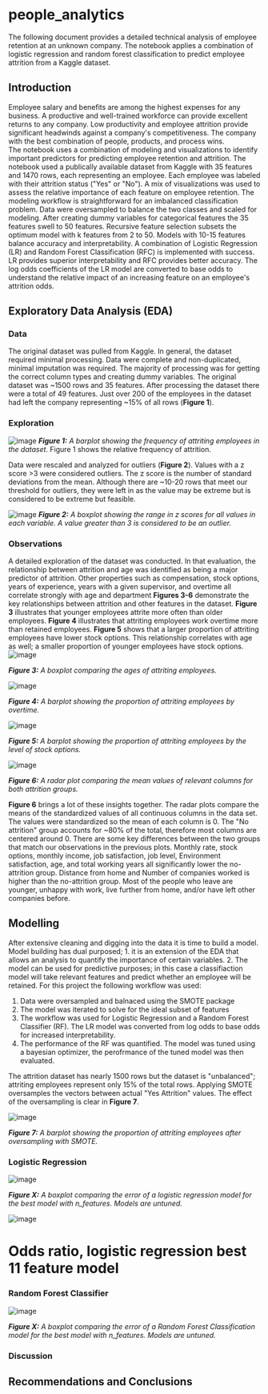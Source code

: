 # people_analytics
The following document provides a detailed technical analysis of employee retention at an unknown company.  The notebook applies a combination of logistic regression and random forest classification to predict employee attrition from a Kaggle dataset.

## Introduction
Employee salary and benefits are among the highest expenses for any business. A productive and well-trained workforce can provide excellent returns to any company.  Low productivity and employee attrition provide significant headwinds against a company's competitiveness.  The company with the best combination of people, products, and process wins.  
The notebook uses a combination of modeling and visualizations to identify important predictors for predicting employee retention and attrition.
The notebook used a publically available dataset from Kaggle with 35 features and 1470 rows, each representing an employee.  Each employee was labeled with their attrition status ("Yes" or "No").  A mix of visualizations was used to assess the relative importance of each feature on employee retention.
The modeling workflow is straightforward for an imbalanced classification problem.  Data were oversampled to balance the two classes and scaled for modeling.
After creating dummy variables for categorical features the 35 features swell to 50 features.  Recursive feature selection subsets the optimum model with k features from 2 to 50.  Models with 10-15 features balance accuracy and interpretability. A combination of Logistic Regression (LR) and Random Forest Classification (RFC) is implemented with success. LR  provides superior interpretability and RFC provides better accuracy.  The log odds coefficients of the LR model are converted to base odds to understand the relative impact of an increasing feature on an employee's attrition odds.

## Exploratory Data Analysis (EDA)
 ### Data
 The original dataset was pulled from Kaggle. In general, the dataset required minimal processing.  Data were complete and non-duplicated, minimal imputation was required. The majority of processing was for getting the correct column types and creating dummy variables.  The original dataset was ~1500 rows and 35 features. After processing the dataset there were a total of 49 features. Just over 200 of the employees in the dataset had left the company representing ~15% of all rows (**Figure 1**).
 
 ### Exploration
 ![image](https://user-images.githubusercontent.com/30851535/185760995-6ee08440-f27b-4e6e-83ce-2cda2cc7af4a.png)
_**Figure 1:** A barplot showing the frequency of attriting employees in the dataset._ Figure 1 shows the relative frequency of attrition.

 Data were rescaled and analyzed for outliers (**Figure 2**).  Values with a z score >3 were considered outliers. The z score is the number of standard deviations from the mean. Although there are ~10-20 rows that meet our threshold for outliers, they were left in as the value may be extreme but is considered to be extreme but feasible.
 
 ![image](https://user-images.githubusercontent.com/30851535/185760725-e75b863d-2764-4e9a-ac1d-23ef1406c296.png)
_**Figure 2:** A boxplot showing the range in z scores for all values in each variable. A value greater than 3 is considered to be an outlier._

 ### Observations
 A detailed exploration of the dataset was conducted. In that evaluation, the relationship between attrition and age was identified as being a major predictor of attrition.  Other properties such as compensation, stock options, years of experience, years with a given supervisor, and overtime all correlate strongly with age and department  **Figures 3-6** demonstrate the key relationships between attrition and other features in the dataset.  **Figure 3** illustrates that younger employees attrite more often than older employees.  **Figure 4** illustrates that attriting employees work overtime more than retained employees.  **Figure 5** shows that a larger proportion of attriting employees have lower stock options.  This relationship correlates with age as well; a smaller proportion of younger employees have stock options. 
  ![image](https://user-images.githubusercontent.com/30851535/185760948-c6ccb211-6e47-4974-b2b0-3bc83c45b7ef.png)
  
_**Figure 3:** A boxplot comparing the ages of attriting employees._

 ![image](https://user-images.githubusercontent.com/30851535/185761539-2c275be9-f1ce-48b6-85a1-50f5b4cf11ae.png)
 
_**Figure 4:** A barplot showing the proportion of attriting employees by overtime._

![image](https://user-images.githubusercontent.com/30851535/185761577-308972b4-aaf6-4fb0-86c0-7d0cd6d9f0b5.png)

_**Figure 5:** A barplot showing the proportion of attriting employees by the level of stock options._

![image](https://user-images.githubusercontent.com/30851535/185761072-8a839acd-dc14-431e-9c64-2ff82ae4d79d.png)

_**Figure 6:** A radar plot comparing the mean values of relevant columns for both attrition groups._

 **Figure 6** brings a lot of these insights together.  The radar plots compare the means of the standardized values of all continuous columns in the data set. The values were standardized so the mean of each column is 0. The "No attrition" group accounts for ~80% of the total, therefore most columns are centered around 0. There are some key differences between the two groups that match our observations in the previous plots.
Monthly rate, stock options, monthly income, job satisfaction, job level, Environment satisfaction, age, and total working years all significantly lower the no-attrition group.  Distance from home and Number of companies worked is higher than the no-attrition group.  Most of the people who leave are younger, unhappy with work, live further from home, and/or have left other companies before.

## Modelling
After extensive cleaning and digging into the data it is time to build a model. Model building has dual purposed; 1. it is an extension of the EDA that allows an analysis to quantify the importance of certain variables. 2. The model can be used for predictive purposes; in this case a classifiaction model will take relevant features and predict whether an employee will be retained.  For this project the following workflow was used:
1. Data were oversampled and balnaced using the SMOTE package
2. The model was iterated to solve for the ideal subset of features
3. The workflow was used for Logistic Regression and a Random Forest Classifier (RF).  The LR model was converted from log odds to base odds for increased interpretability.
4. The performance of the RF was quantified.  The model was tuned using a bayesian optimizer, the perofrmance of the tuned model was then evaluated.

The attrition dataset has nearly 1500 rows but the dataset is "unbalanced"; attriting employees represent only 15% of the total rows.  Applying SMOTE oversamples the vectors between actual "Yes Attrition" values.  The effect of the oversampling is clear in **Figure 7**.  

 ![image](https://user-images.githubusercontent.com/30851535/185761742-71336b3c-d1df-4957-886c-d07b010879ef.png)
 
_**Figure 7:** A barplot showing the proportion of attriting employees after oversampling with SMOTE._

### Logistic Regression

 


![image](https://user-images.githubusercontent.com/30851535/185763275-a9ff0a46-ae93-4f42-b8d5-19df88e07fd8.png)

_**Figure X:** A boxplot comparing the error of a logistic regression model for the best model with n_features. Models are untuned._



![image](https://user-images.githubusercontent.com/30851535/185772714-2835fcd7-49ac-46ea-97f1-863ec7fbe4b9.png)

# Odds ratio, logistic regression best 11 feature model


### Random Forest Classifier


![image](https://user-images.githubusercontent.com/30851535/185763934-2d11d002-6fb7-442d-be43-73e57b66357f.png)

_**Figure X:** A boxplot comparing the error of a Random Forest Classification model for the best model with n_features. Models are untuned._

### Discussion
## Recommendations and Conclusions















